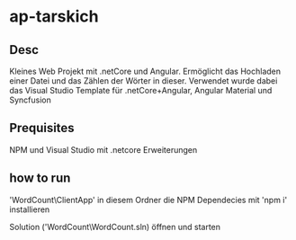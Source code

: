 # ap-tarskich

## Desc
Kleines Web Projekt mit .netCore und Angular. Ermöglicht das Hochladen einer Datei und das Zählen der Wörter in dieser. 
Verwendet wurde dabei das Visual Studio Template für .netCore+Angular, Angular Material und Syncfusion

## Prequisites
 NPM und Visual Studio mit .netcore Erweiterungen
## how to run


'WordCount\ClientApp' in diesem Ordner die NPM Dependecies mit 'npm i' installieren

Solution ('WordCount\WordCount.sln) öffnen und starten

